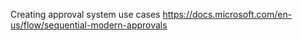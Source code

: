 Creating approval system use cases
https://docs.microsoft.com/en-us/flow/sequential-modern-approvals
